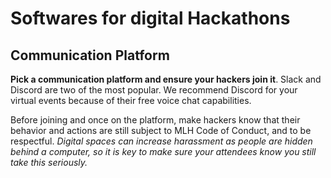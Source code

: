 # Softwares for digital Hackathons

## **Communication Platform**

**Pick a communication platform and ensure your hackers join it**. Slack and Discord are two of the most popular. We recommend Discord for your virtual events because of their free voice chat capabilities.

Before joining and once on the platform, make hackers know that their behavior and actions are still subject to MLH Code of Conduct, and to be respectful. _Digital spaces can increase harassment as people are hidden behind a computer, so it is key to make sure your attendees know you still take this seriously._


